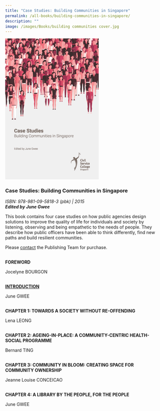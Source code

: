 ```yaml
---
title: "Case Studies: Building Communities in Singapore"
permalink: /all-books/building-communities-in-singapore/
description: ""
image: /images/Books/building communities cover.jpg
---
```

<style>

#book1 img	
{
width:300px;	
}

.button1 a
{
	color: #9f2943;
	font-weight:bold;
}

#chapter1,#chapter2, #chapter3,#chapter4, #foreword,#introduction
{
margin-top:30px;	
}
	

	
</style>

<div id="book1">
<img src="/images/Books/building%20communities%20cover.jpg">
</div>	

<h3>Case Studies: Building Communities in Singapore</h3>
<i>ISBN: 978-981-09-5818-3 (pbk) | 2015</i><br>
<b><i>Edited by June Gwee</i></b>

<p>This book contains four case studies on how public agencies design solutions to improve the quality of life for individuals and society by listening, observing and being empathetic to the needs of people. They describe how public officers have been able to think differently, find new paths and build resilient communities.</p>	

<p>Please <a href="/contact-us/">contact</a> the Publishing Team for purchase.</p>


<div id="foreword">
<p><b>FOREWORD</b></p>
Jocelyne BOURGON
</div>

<div id="introduction">
	<p><b><a href="/files/csc_case%20studies_building%20communities%20in%20singapore_intro.pdf">INTRODUCTION</a></b></p>
June GWEE
</div>


<div id="chapter1">
<p><b>CHAPTER 1: TOWARDS A SOCIETY WITHOUT RE-OFFENDING</b></p>
Lena LEONG
</div>

<div id="chapter2">
<p><b>CHAPTER 2: AGEING-IN-PLACE: A COMMUNITY-CENTRIC HEALTH-SOCIAL PROGRAMME</b></p>
Bernard TING
</div>

<div id="chapter3">
<p><b>CHAPTER 3: COMMUNITY IN BLOOM: CREATING SPACE FOR COMMUNITY OWNERSHIP</b></p>
Jeanne Louise CONCEICAO
</div>


<div id="chapter4">
<p><b>CHAPTER 4: A LIBRARY BY THE PEOPLE, FOR THE PEOPLE</b></p>
June GWEE
</div>